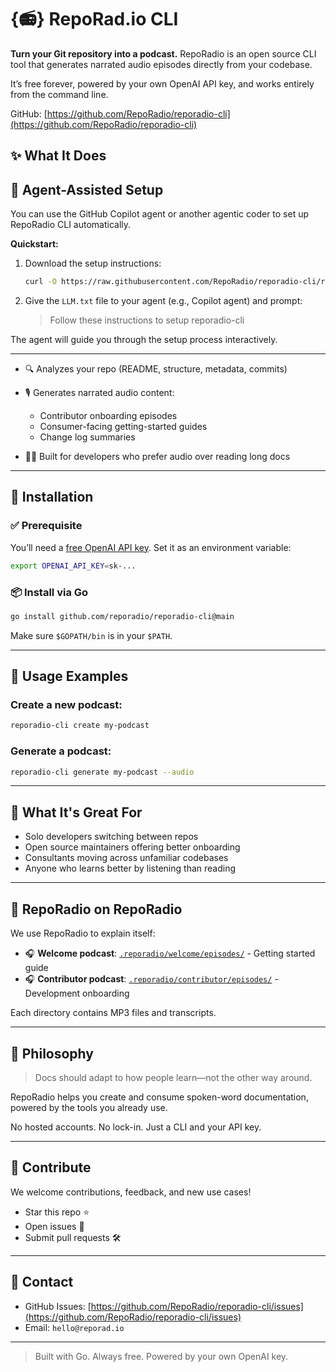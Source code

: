 # {📻} RepoRad.io CLI

**Turn your Git repository into a podcast.**
RepoRadio is an open source CLI tool that generates narrated audio episodes directly from your codebase.

It’s free forever, powered by your own OpenAI API key, and works entirely from the command line.

GitHub: [https://github.com/RepoRadio/reporadio-cli](https://github.com/RepoRadio/reporadio-cli)


## ✨ What It Does
## 🤖 Agent-Assisted Setup

You can use the GitHub Copilot agent or another agentic coder to set up RepoRadio CLI automatically.

**Quickstart:**

1. Download the setup instructions:
   ```bash
   curl -O https://raw.githubusercontent.com/RepoRadio/reporadio-cli/refs/heads/main/LLM.txt
   ```
2. Give the `LLM.txt` file to your agent (e.g., Copilot agent) and prompt:
   > Follow these instructions to setup reporadio-cli

The agent will guide you through the setup process interactively.

---
* 🔍 Analyzes your repo (README, structure, metadata, commits)
* 🎙️ Generates narrated audio content:

  * Contributor onboarding episodes
  * Consumer-facing getting-started guides
  * Change log summaries
* 🧑‍💻 Built for developers who prefer audio over reading long docs

---

## 💾 Installation

### ✅ Prerequisite

You’ll need a [free OpenAI API key](https://platform.openai.com/account/api-keys).
Set it as an environment variable:

```bash
export OPENAI_API_KEY=sk-...
```

### 📦 Install via Go

```bash
go install github.com/reporadio/reporadio-cli@main
```

Make sure `$GOPATH/bin` is in your `$PATH`.

---

## 🚀 Usage Examples

### Create a new podcast:

```bash
reporadio-cli create my-podcast
```

### Generate a podcast:

```bash
reporadio-cli generate my-podcast --audio
```
---

## 🧪 What It's Great For

* Solo developers switching between repos
* Open source maintainers offering better onboarding
* Consultants moving across unfamiliar codebases
* Anyone who learns better by listening than reading

---

## 🐶 RepoRadio on RepoRadio

We use RepoRadio to explain itself:

* 🎧 **Welcome podcast**: [`.reporadio/welcome/episodes/`](./.reporadio/welcome/episodes/) - Getting started guide
* 🎧 **Contributor podcast**: [`.reporadio/contributor/episodes/`](./.reporadio/contributor/episodes/) - Development onboarding

Each directory contains MP3 files and transcripts.

---

## 🧠 Philosophy

> Docs should adapt to how people learn—not the other way around.

RepoRadio helps you create and consume spoken-word documentation, powered by the tools you already use.

No hosted accounts. No lock-in. Just a CLI and your API key.

---

## 🤝 Contribute

We welcome contributions, feedback, and new use cases!

* Star this repo ⭐
* Open issues 🐛
* Submit pull requests 🛠️

---

## 📮 Contact

* GitHub Issues: [https://github.com/RepoRadio/reporadio-cli/issues](https://github.com/RepoRadio/reporadio-cli/issues)
* Email: `hello@reporad.io`

---

> Built with Go. Always free. Powered by your own OpenAI key.
